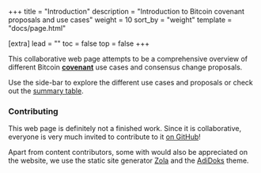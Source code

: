 +++
title = "Introduction"
description = "Introduction to Bitcoin covenant proposals and use cases"
weight = 10
sort_by = "weight"
template = "docs/page.html"

[extra]
lead = ""
toc = false
top = false
+++


This collaborative web page attempts to be a comprehensive overview of different Bitcoin
[**covenant**](https://bitcoinops.org/en/topics/covenants/) use cases and consensus change proposals.

Use the side-bar to explore the different use cases and proposals or check out the
[summary table](/overview/summary).


### Contributing

This web page is definitely not a finished work. Since it is collaborative, everyone is very much
invited to contribute to it [on GitHub](https://github.com/stevenroose/covenants.info)!

Apart from content contributors, some with would also be appreciated on the website, we use the
static site generator [Zola](https://getzola.org/) and the [AdiDoks](https://adidoks.org/) theme.
